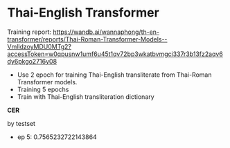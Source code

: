 # Thai-English Transformer

Training report: https://wandb.ai/wannaphong/th-en-transformer/reports/Thai-Roman-Transformer-Models--VmlldzoyMDU0MTg2?accessToken=w0qpusnw1umf6u45t1qv72bp3wkatbvmgci337r3b13fz2aqv6dy6pkgo2716y08

- Use 2 epoch for training Thai-English transliterate from Thai-Roman Transformer models.
- Training 5 epochs
- Train with Thai-English transliteration dictionary

**CER**

by testset

- ep 5: 0.7565232722143864
